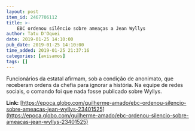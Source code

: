```yaml
---
layout: post
item_id: 2467706112
title: >-
    EBC ordenou silêncio sobre ameaças a Jean Wyllys
author: Tatu D'Oquei
date: 2019-01-25 14:10:00
pub_date: 2019-01-25 14:10:00
time_added: 2019-01-25 21:37:16
categories: [avisamos]
tags: []
---
```


Funcionários da estatal afirmam, sob a condição de anonimato, que receberam ordens da chefia para ignorar a história. Na equipe de redes sociais, o comando foi que nada fosse publicado sobre Wyllys.

**Link:** [https://epoca.globo.com/guilherme-amado/ebc-ordenou-silencio-sobre-ameacas-jean-wyllys-23401525](https://epoca.globo.com/guilherme-amado/ebc-ordenou-silencio-sobre-ameacas-jean-wyllys-23401525)

